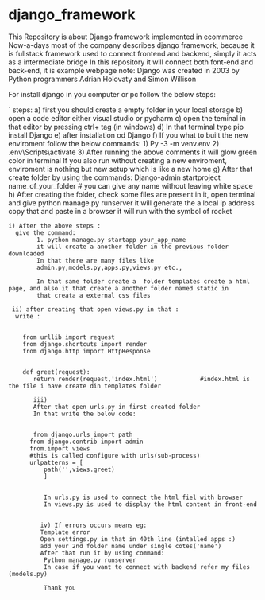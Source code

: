 # django_framework
This Repository is about Django framework implemented in ecommerce 
Now-a-days most of the company describes django framework, because it is fullstack framework
used to connect frontend and backend, simply it acts as a intermediate bridge 
In this repository it will connect both font-end and back-end, it is example webpage 
note:
Django was created in 2003 by Python programmers Adrian Holovaty and Simon Willison

For install django in you computer or pc follow the below steps:

`
  steps: 
    a) first you should create a empty folder in your local storage 
    b) open a code editor either visual studio or pycharm 
    c) open the teminal in that editor by pressing ctrl+ tag (in windows)
    d) In that terminal type pip install Django 
    e) after installation od Django 
    f) If you what to built the new enviroment follow the below commands:
            1) Py -3 -m venv.env
            2) .env\Scripts\activate
            3) After running the above comments it will glow green color in terminal 
      If you also run without creating a new enviroment, enviroment is nothing but new setup which is like a new home
    g) After that create folder by using the commands:
          Django-admin startproject name_of_your_folder     # you can give any name without leaving white space
    h) After creating the folder, check some files are present in it, open terminal and give python manage.py runserver 
        it will generate the a local ip address copy that and paste in a browser it will run with the symbol of rocket 
        
        
        
    i) After the above steps : 
      give the command:
            1. python manage.py startapp your_app_name 
            it will create a another folder in the previous folder downloaded 
            In that there are many files like 
            admin.py,models.py,apps.py,views.py etc.,
            
            In that same folder create a  folder templates create a html page, and also it that create a another folder named static in 
            that creata a external css files 
            
     ii) after creating that open views.py in that :
      write :
      
      
        from urllib import request
        from django.shortcuts import render
        from django.http import HttpResponse
        
        
        def greet(request):
           return render(request,'index.html')            #index.html is the file i have create din templates folder
           
           iii)
           After that open urls.py in first created folder
           In that write the below code:
           
           
           from django.urls import path
          from django.contrib import admin
          from.import views
          #this is called configure with urls(sub-process)
          urlpatterns = [
              path('',views.greet)
              ]
              
              
              In urls.py is used to connect the html fiel with browser
              In views.py is used to display the html content in front-end
              
             
             iv) If errors occurs means eg:
             Template error
             Open settings.py in that in 40th line (intalled apps :)
             add your 2nd folder name under single cotes('name')
             After that run it by using command:
              Python manage.py runserver 
              In case if you want to connect with backend refer my files (models.py)
              
              Thank you
